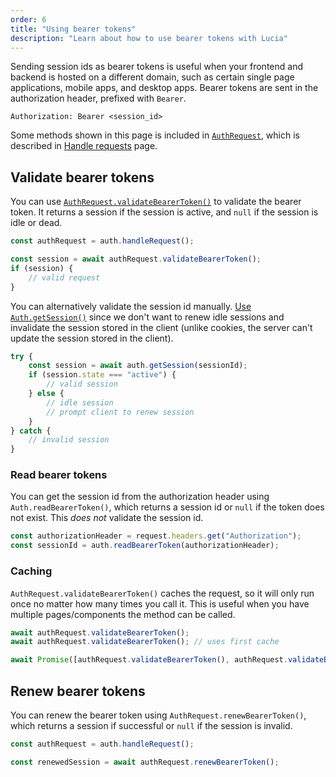 ```yaml
---
order: 6
title: "Using bearer tokens"
description: "Learn about how to use bearer tokens with Lucia"
---
```


Sending session ids as bearer tokens is useful when your frontend and backend is hosted on a different domain, such as certain single page applications, mobile apps, and desktop apps. Bearer tokens are sent in the authorization header, prefixed with `Bearer`.

```http
Authorization: Bearer <session_id>
```

Some methods shown in this page is included in [`AuthRequest`](), which is described in [Handle requests]() page.

## Validate bearer tokens

You can use [`AuthRequest.validateBearerToken()`]() to validate the bearer token. It returns a session if the session is active, and `null` if the session is idle or dead.

```ts
const authRequest = auth.handleRequest();

const session = await authRequest.validateBearerToken();
if (session) {
	// valid request
}
```

You can alternatively validate the session id manually. [Use `Auth.getSession()`]() since we don't want to renew idle sessions and invalidate the session stored in the client (unlike cookies, the server can't update the session stored in the client).

```ts
try {
	const session = await auth.getSession(sessionId);
	if (session.state === "active") {
		// valid session
	} else {
		// idle session
		// prompt client to renew session
	}
} catch {
	// invalid session
}
```

### Read bearer tokens

You can get the session id from the authorization header using `Auth.readBearerToken()`, which returns a session id or `null` if the token does not exist. This _does not_ validate the session id.

```ts
const authorizationHeader = request.headers.get("Authorization");
const sessionId = auth.readBearerToken(authorizationHeader);
```

### Caching

`AuthRequest.validateBearerToken()` caches the request, so it will only run once no matter how many times you call it. This is useful when you have multiple pages/components the method can be called.

```ts
await authRequest.validateBearerToken();
await authRequest.validateBearerToken(); // uses first cache
```

```ts
await Promise([authRequest.validateBearerToken(), authRequest.validateBearerToken()]); // only runs once
```

## Renew bearer tokens

You can renew the bearer token using `AuthRequest.renewBearerToken()`, which returns a session if successful or `null` if the session is invalid.

```ts
const authRequest = auth.handleRequest();

const renewedSession = await authRequest.renewBearerToken();
```
